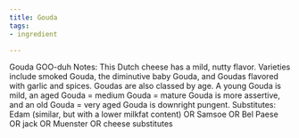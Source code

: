 ```yaml
---
title: Gouda
tags:
- ingredient

---
```

Gouda GOO-duh Notes: This Dutch cheese has a mild, nutty flavor. Varieties include smoked Gouda, the diminutive baby Gouda, and Goudas flavored with garlic and spices. Goudas are also classed by age. A young Gouda is mild, an aged Gouda = medium Gouda = mature Gouda is more assertive, and an old Gouda = very aged Gouda is downright pungent. Substitutes: Edam (similar, but with a lower milkfat content) OR Samsoe OR Bel Paese OR jack OR Muenster OR cheese substitutes
